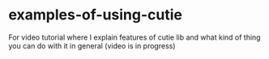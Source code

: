 # examples-of-using-cutie
For video tutorial where I explain features of cutie lib and what kind of thing you can do with it in general (video is in progress)
